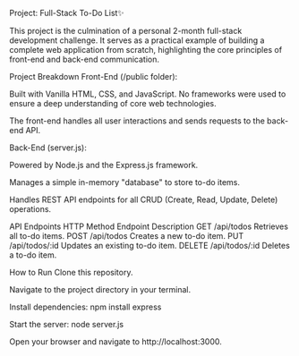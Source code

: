Project: Full-Stack To-Do List✨

This project is the culmination of a personal 2-month full-stack development challenge. 
It serves as a practical example of building a complete web application from scratch, 
highlighting the core principles of front-end and back-end communication.

Project Breakdown
Front-End (/public folder):

Built with Vanilla HTML, CSS, and JavaScript. No frameworks were used to ensure a deep understanding of core web technologies.

The front-end handles all user interactions and sends requests to the back-end API.

Back-End (server.js):

Powered by Node.js and the Express.js framework.

Manages a simple in-memory "database" to store to-do items.

Handles REST API endpoints for all CRUD (Create, Read, Update, Delete) operations.

API Endpoints
HTTP Method	Endpoint	Description
GET	/api/todos	Retrieves all to-do items.
POST	/api/todos	Creates a new to-do item.
PUT	/api/todos/:id	Updates an existing to-do item.
DELETE	/api/todos/:id	Deletes a to-do item.

How to Run
Clone this repository.

Navigate to the project directory in your terminal.

Install dependencies: npm install express

Start the server: node server.js

Open your browser and navigate to http://localhost:3000.
